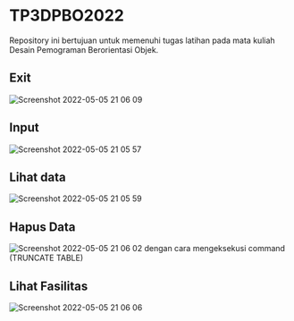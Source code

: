 # TP3DPBO2022
Repository ini bertujuan untuk memenuhi tugas latihan pada mata kuliah Desain Pemograman Berorientasi Objek. 

## Exit

![Screenshot 2022-05-05 21 06 09](https://user-images.githubusercontent.com/99664611/166942373-8681af03-02de-436f-94a7-4fe6e8098d67.png)

## Input

![Screenshot 2022-05-05 21 05 57](https://user-images.githubusercontent.com/99664611/166942385-f757cbbf-7680-44b0-a1bc-50f2294a4378.png)

## Lihat data

![Screenshot 2022-05-05 21 05 59](https://user-images.githubusercontent.com/99664611/166942391-cf986e00-7c1b-48ea-a64d-95e940dd1b4c.png)

## Hapus Data 
![Screenshot 2022-05-05 21 06 02](https://user-images.githubusercontent.com/99664611/166942400-660c906e-74e2-48ea-a8b5-e821faf06bd7.png)
dengan cara mengeksekusi command (TRUNCATE TABLE)

## Lihat Fasilitas

![Screenshot 2022-05-05 21 06 06](https://user-images.githubusercontent.com/99664611/166942406-715ea828-99c4-4daf-beaa-010f06fe4fbe.png)
